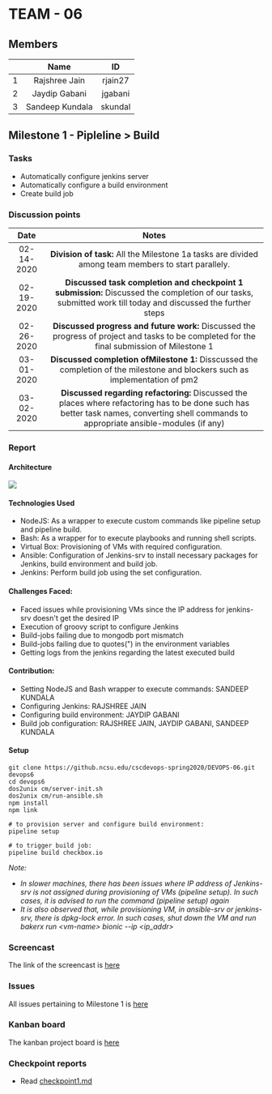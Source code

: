 # TEAM - 06
## Members
| | Name | ID |
| :---: | :---: | :---: |
|1| Rajshree Jain | rjain27 |
|2| Jaydip Gabani| jgabani |
|3| Sandeep Kundala | skundal |

## Milestone 1 - Pipleline > Build

### Tasks
- Automatically configure jenkins server
- Automatically configure a build environment
- Create build job


### Discussion points
| Date | Notes |
| :---: | :---: |
| 02-14-2020 | **Division of task:** All the Milestone 1a tasks are divided among team members to start parallely. |
| 02-19-2020 | **Discussed task completion and checkpoint 1 submission:** Discussed the completion of our tasks, submitted work till today and discussed the further steps |
| 02-26-2020 | **Discussed progress and future work:** Discussed the progress of project and tasks to be completed for the final submission of Milestone 1 |
| 03-01-2020 | **Discussed completion ofMilestone 1:** Disscussed the completion of the milestone and blockers such as implementation of pm2 |
| 03-02-2020 | **Discussed regarding refactoring:** Discussed the places where refactoring has to be done such has better task names, converting shell commands to appropriate ansible-modules (if any) |


### Report
#### Architecture
![](https://github.ncsu.edu/cscdevops-spring2020/DEVOPS-06/blob/master/resources/checkbox_io.png)

#### Technologies Used
- NodeJS: As a wrapper to execute custom commands like pipeline setup and pipeline build.
- Bash: As a wrapper for to execute playbooks and running shell scripts.
- Virtual Box: Provisioning of VMs with required configuration.
- Ansible: Configuration of Jenkins-srv to install necessary packages for Jenkins, build environment and build job.
- Jenkins: Perform build job using the set configuration.

#### Challenges Faced:
- Faced issues while provisioning VMs since the IP address for jenkins-srv doesn't get the desired IP
- Execution of groovy script to configure Jenkins
- Build-jobs failing due to mongodb port mismatch
- Build-jobs failing due to quotes(") in the environment variables
- Getting logs from the jenkins regarding the latest executed build

#### Contribution:
- Setting NodeJS and Bash wrapper to execute commands: SANDEEP KUNDALA
- Configuring Jenkins: RAJSHREE JAIN
- Configuring build environment: JAYDIP GABANI
- Build job configuration: RAJSHREE JAIN, JAYDIP GABANI, SANDEEP KUNDALA

#### Setup
``` 
git clone https://github.ncsu.edu/cscdevops-spring2020/DEVOPS-06.git devops6
cd devops6
dos2unix cm/server-init.sh
dos2unix cm/run-ansible.sh
npm install
npm link

# to provision server and configure build environment:
pipeline setup

# to trigger build job:
pipeline build checkbox.io
```
*Note:*
- *In slower machines,  there has been issues where IP address of Jenkins-srv is not assigned during provisioning of VMs (pipeline setup). In such cases, it is advised to run the command (pipeline setup) again* 
- *It is also observed that, while provisioning VM, in ansible-srv or jenkins-srv, there is dpkg-lock error. In such cases, shut down the VM and run bakerx run \<vm-name\> bionic --ip \<ip_addr\>*
### Screencast
The link of the screencast is [here](https://drive.google.com/open?id=1YQkI-mi75f6QiPOK6zF41MpbfVinCOTS)

### Issues

All issues pertaining to Milestone 1 is [here](https://github.ncsu.edu/cscdevops-spring2020/DEVOPS-06/issues?q=is%3Aopen+is%3Aissue+project%3Acscdevops-spring2020%2FDEVOPS-06%2F1)

### Kanban board

The kanban project board is [here](https://github.ncsu.edu/cscdevops-spring2020/DEVOPS-06/projects/1)

### Checkpoint reports
- Read [checkpoint1.md](https://github.ncsu.edu/cscdevops-spring2020/DEVOPS-06/blob/master/CHECKPOINT.md)
